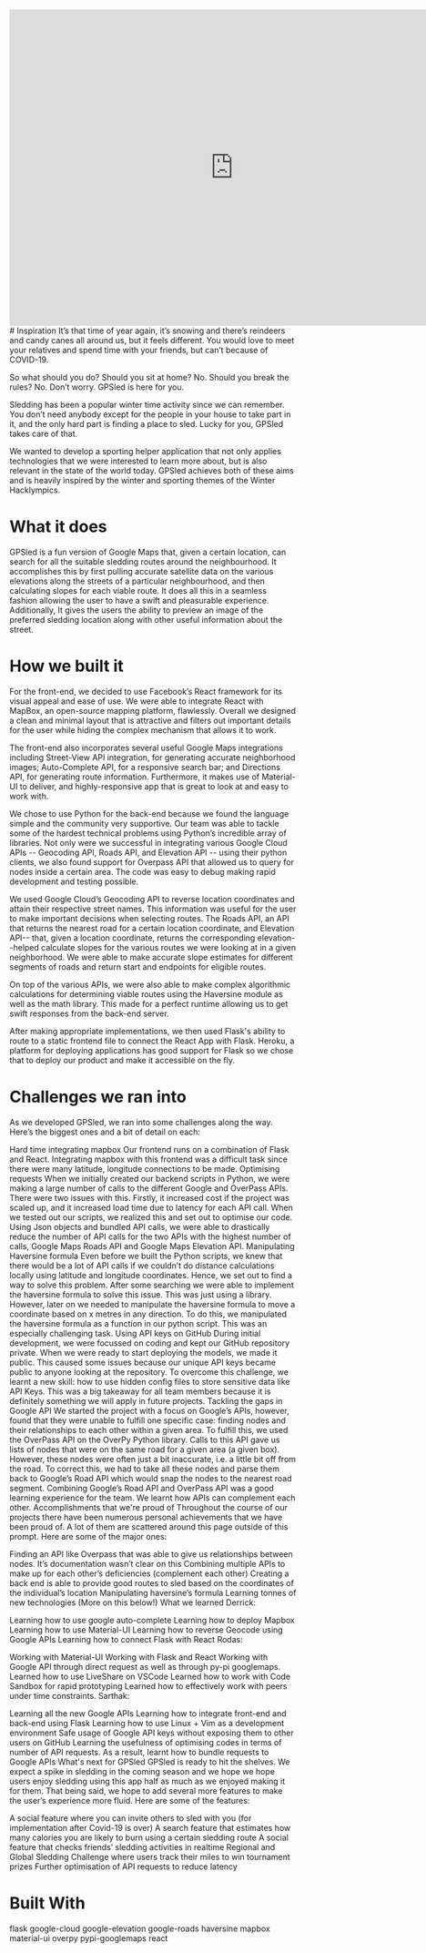 <iframe width="786" height="556" src="https://www.youtube.com/embed/7viVmr5hqOo" title="YouTube video player" frameborder="0" allow="accelerometer; autoplay; clipboard-write; encrypted-media; gyroscope; picture-in-picture" allowfullscreen></iframe>
# Inspiration
It’s that time of year again, it’s snowing and there’s reindeers and candy canes all around us, but it feels different. You would love to meet your relatives and spend time with your friends, but can’t because of COVID-19.

So what should you do? Should you sit at home? No. Should you break the rules? No. Don’t worry. GPSled is here for you.

Sledding has been a popular winter time activity since we can remember. You don’t need anybody except for the people in your house to take part in it, and the only hard part is finding a place to sled. Lucky for you, GPSled takes care of that.

We wanted to develop a sporting helper application that not only applies technologies that we were interested to learn more about, but is also relevant in the state of the world today. GPSled achieves both of these aims and is heavily inspired by the winter and sporting themes of the Winter Hacklympics.

# What it does
GPSled is a fun version of Google Maps that, given a certain location, can search for all the suitable sledding routes around the neighbourhood. It accomplishes this by first pulling accurate satellite data on the various elevations along the streets of a particular neighbourhood, and then calculating slopes for each viable route. It does all this in a seamless fashion allowing the user to have a swift and pleasurable experience. Additionally, It gives the users the ability to preview an image of the preferred sledding location along with other useful information about the street.

# How we built it
For the front-end, we decided to use Facebook’s React framework for its visual appeal and ease of use. We were able to integrate React with MapBox, an open-source mapping platform, flawlessly. Overall we designed a clean and minimal layout that is attractive and filters out important details for the user while hiding the complex mechanism that allows it to work.

The front-end also incorporates several useful Google Maps integrations including Street-View API integration, for generating accurate neighborhood images; Auto-Complete API, for a responsive search bar; and Directions API, for generating route information. Furthermore, it makes use of Material-UI to deliver, and highly-responsive app that is great to look at and easy to work with.

We chose to use Python for the back-end because we found the language simple and the community very supportive. Our team was able to tackle some of the hardest technical problems using Python’s incredible array of libraries. Not only were we successful in integrating various Google Cloud APIs -- Geocoding API, Roads API, and Elevation API -- using their python clients, we also found support for Overpass API that allowed us to query for nodes inside a certain area. The code was easy to debug making rapid development and testing possible.

We used Google Cloud’s Geocoding API to reverse location coordinates and attain their respective street names. This information was useful for the user to make important decisions when selecting routes. The Roads API, an API that returns the nearest road for a certain location coordinate, and Elevation API-- that, given a location coordinate, returns the corresponding elevation--helped calculate slopes for the various routes we were looking at in a given neighborhood. We were able to make accurate slope estimates for different segments of roads and return start and endpoints for eligible routes.

On top of the various APIs, we were also able to make complex algorithmic calculations for determining viable routes using the Haversine module as well as the math library. This made for a perfect runtime allowing us to get swift responses from the back-end server.

After making appropriate implementations, we then used Flask's ability to route to a static frontend file to connect the React App with Flask. Heroku, a platform for deploying applications has good support for Flask so we chose that to deploy our product and make it accessible on the fly.

# Challenges we ran into
As we developed GPSled, we ran into some challenges along the way. Here’s the biggest ones and a bit of detail on each:

Hard time integrating mapbox
Our frontend runs on a combination of Flask and React. Integrating mapbox with this frontend was a difficult task since there were many latitude, longitude connections to be made.
Optimising requests
When we initially created our backend scripts in Python, we were making a large number of calls to the different Google and OverPass APIs. There were two issues with this. Firstly, it increased cost if the project was scaled up, and it increased load time due to latency for each API call. When we tested out our scripts, we realized this and set out to optimise our code. Using Json objects and bundled API calls, we were able to drastically reduce the number of API calls for the two APIs with the highest number of calls, Google Maps Roads API and Google Maps Elevation API.
Manipulating Haversine formula
Even before we built the Python scripts, we knew that there would be a lot of API calls if we couldn’t do distance calculations locally using latitude and longitude coordinates. Hence, we set out to find a way to solve this problem. After some searching we were able to implement the haversine formula to solve this issue. This was just using a library. However, later on we needed to manipulate the haversine formula to move a coordinate based on x metres in any direction. To do this, we manipulated the haversine formula as a function in our python script. This was an especially challenging task.
Using API keys on GitHub
During initial development, we were focussed on coding and kept our GitHub repository private. When we were ready to start deploying the models, we made it public. This caused some issues because our unique API keys became public to anyone looking at the repository. To overcome this challenge, we learnt a new skill: how to use hidden config files to store sensitive data like API Keys. This was a big takeaway for all team members because it is definitely something we will apply in future projects.
Tackling the gaps in Google API
We started the project with a focus on Google’s APIs, however, found that they were unable to fulfill one specific case: finding nodes and their relationships to each other within a given area. To fulfill this, we used the OverPass API on the OverPy Python library. Calls to this API gave us lists of nodes that were on the same road for a given area (a given box). However, these nodes were often just a bit inaccurate, i.e. a little bit off from the road. To correct this, we had to take all these nodes and parse them back to Google’s Road API which would snap the nodes to the nearest road segment. Combining Google’s Road API and OverPass API was a good learning experience for the team. We learnt how APIs can complement each other.
Accomplishments that we're proud of
Throughout the course of our projects there have been numerous personal achievements that we have been proud of. A lot of them are scattered around this page outside of this prompt. Here are some of the major ones:

Finding an API like Overpass that was able to give us relationships between nodes. It’s documentation wasn’t clear on this
Combining multiple APIs to make up for each other’s deficiencies (complement each other)
Creating a back end is able to provide good routes to sled based on the coordinates of the individual’s location
Manipulating haversine’s formula
Learning tonnes of new technologies (More on this below!)
What we learned
Derrick:

Learning how to use google auto-complete
Learning how to deploy Mapbox
Learning how to use Material-UI
Learning how to reverse Geocode using Google APIs
Learning how to connect Flask with React
Rodas:

Working with Material-UI
Working with Flask and React
Working with Google API through direct request as well as through py-pi googlemaps.
Learned how to use LiveShare on VSCode
Learned how to work with Code Sandbox for rapid prototyping
Learned how to effectively work with peers under time constraints.
Sarthak:

Learning all the new Google APIs
Learning how to integrate front-end and back-end using Flask
Learning how to use Linux + Vim as a development environment
Safe usage of Google API keys without exposing them to other users on GitHub
Learning the usefulness of optimising codes in terms of number of API requests. As a result, learnt how to bundle requests to Google APIs
What's next for GPSled
GPSled is ready to hit the shelves. We expect a spike in sledding in the coming season and we hope we hope users enjoy sledding using this app half as much as we enjoyed making it for them. That being said, we hope to add several more features to make the user’s experience more fluid. Here are some of the features:

A social feature where you can invite others to sled with you (for implementation after Covid-19 is over)
A search feature that estimates how many calories you are likely to burn using a certain sledding route
A social feature that checks friends’ sledding activities in realtime
Regional and Global Sledding Challenge where users track their miles to win tournament prizes
Further optimisation of API requests to reduce latency
# Built With
flask
google-cloud
google-elevation
google-roads
haversine
mapbox
material-ui
overpy
pypi-googlemaps
react
